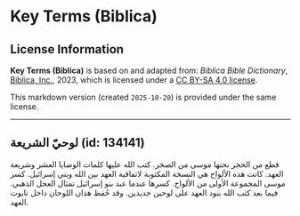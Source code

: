 # Key Terms (Biblica)

## License Information

**Key Terms (Biblica)** is based on and adapted from: _Biblica Bible Dictionary_, [Biblica, Inc.](https://www.biblica.com/), 2023, which is licensed under a [CC BY-SA 4.0 license](https://creativecommons.org/licenses/by-sa/4.0/legalcode.en).

This markdown version (created `2025-10-20`) is provided under the same license.



--------------------------------

## لوحيّ الشريعة (id: 134141)

قطع من الحجر نحتها موسى من الصخر. كتب الله عليها كلمات الوصايا العشر وشريعة العهد. كانت هذه الألواح هي النسخة المكتوبة لاتفاقية العهد بين الله وبني إسرائيل. كسر موسى المجموعة الأولى من الألواح. كسرها عندما عبد بنو إسرائيل تمثال العجل الذهبي. فيما بعد كتب الله بنود العهد على لوحين جديدين. وقد حُفظ هذان اللوحان داخل تابوت العهد.


